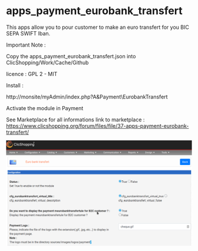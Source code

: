 # apps_payment_eurobank_transfert

This apps allow you to pour customer to make an euro transfert for you
BIC
SEPA
SWIFT
Iban.

Important Note :

Copy the apps_payment_eurobank_transfert.json into ClicShopping/Work/Cache/Github

licence  : GPL 2 - MIT

Install :

http://monsite/myAdmin/index.php?A&Payment\EurobankTransfert

Activate the module in Payment

See Marketplace for all informations
link to marketplace : https://www.clicshopping.org/forum/files/file/37-apps-payment-eurobank-transfert/

![moneris](https://github.com/ClicShoppingOfficialModulesV3/apps_payment_eurobank_transfert/blob/master/ModuleInfosJson/eurobank.png)


